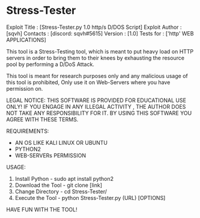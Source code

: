 # Stress-Tester

Exploit Title  : [Stress-Tester.py 1.0 http/s D/DOS Script]
Exploit Author : [sqvh]
Contacts       : [discord: sqvh#5615]
Version        : [1.0] 
Tests for      : ['http' WEB APPLICATIONS]


This tool is a Stress-Testing tool, which is meant to put heavy load on HTTP servers
in order to bring them to their knees by exhausting the resource pool by performing a D/DoS Attack.

This tool is meant for research purposes only
and any malicious usage of this tool is prohibited,
Only use it on Web-Servers where you have permission on.

LEGAL NOTICE:
THIS SOFTWARE IS PROVIDED FOR EDUCATIONAL USE ONLY!
IF YOU ENGAGE IN ANY ILLEGAL ACTIVITY , 
THE AUTHOR DOES NOT TAKE ANY RESPONSIBILITY FOR IT.
BY USING THIS SOFTWARE YOU AGREE WITH THESE TERMS.


REQUIREMENTS:
- AN OS LIKE KALI LINUX OR UBUNTU
- PYTHON2
- WEB-SERVERs PERMISSION

USAGE:
1. Install Python - sudo apt install python2
2. Download the Tool - git clone [link]
3. Change Directory - cd Stress-Tester/
4. Execute the Tool - python Stress-Tester.py (URL) [OPTIONS]



HAVE FUN WITH THE TOOL!
